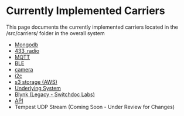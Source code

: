 # Currently Implemented Carriers
This page documents the currently implemented carriers located in the /src/carriers/ folder in the overall system 

- [Mongodb](carrier_docs/carrier_mongodb.md)
- [433_radio](carrier_docs/carrier_433.md)
- [MQTT](carrier_docs/carrier_mqtt.md)
- [BLE](carrier_docs/carrier_ble.md)
- [camera](carrier_docs/carrier_camera.md)
- [i2c](carrier_docs/carrier_i2c.md)
- [s3 storage (AWS)](carrier_docs/carrier_s3.md)
- [Underlying System](carrier_docs/carrier_underlying_system.md) 
- [Blynk (Legacy - Switchdoc Labs)](carrier_docs/carrier_blynk_legacy.md)
- [API](carrier_docs/carrier_api.md)
- Tempest UDP Stream (Coming Soon - Under Review for Changes)
